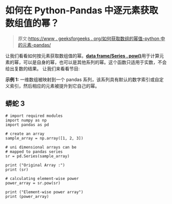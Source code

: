 # 如何在 Python-Pandas 中逐元素获取数组值的幂？

> 原文:[https://www . geeksforgeeks . org/如何获取数组的幂值-python 中的元素-pandas/](https://www.geeksforgeeks.org/how-to-get-the-powers-of-an-array-values-element-wise-in-python-pandas/)

让我们看看如何按元素获取数组值的幂。[**data frame/Series . pow()**](https://www.geeksforgeeks.org/python-pandas-series-pow/)用于计算元素的幂，可以是自身的幂，也可以是其他系列的幂。这个函数只适用于实数，不会给出复数的结果。
让我们来看看节目:

**示例 1:** 一维数组被映射到一个 pandas 系列，该系列具有默认的数字索引或自定义索引，然后相应的元素被提升到它自己的幂。

## 蟒蛇 3

```
# import required modules
import numpy as np
import pandas as pd 

# create an array
sample_array = np.array([1, 2, 3])  

# uni dimensional arrays can be
# mapped to pandas series
sr = pd.Series(sample_array) 

print ("Original Array :")
print (sr)

# calculating element-wise power 
power_array = sr.pow(sr)

print ("Element-wise power array")
print (power_array)
```